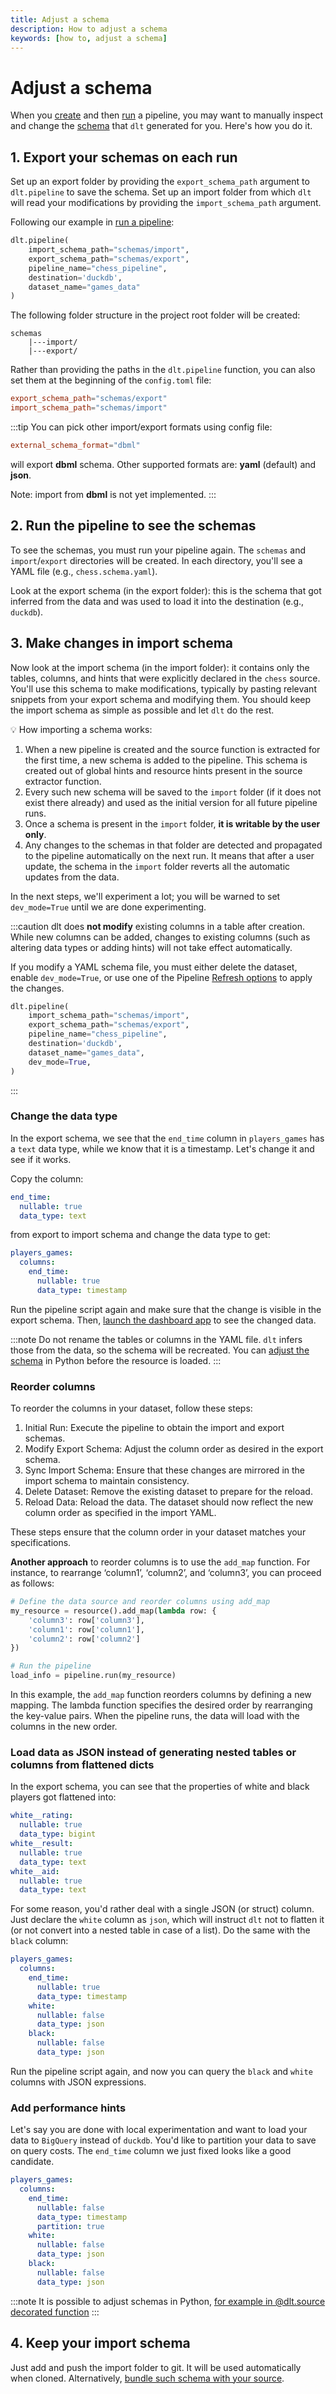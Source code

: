 ```yaml
---
title: Adjust a schema
description: How to adjust a schema
keywords: [how to, adjust a schema]
---
```


# Adjust a schema

When you [create](create-a-pipeline.md) and then [run](run-a-pipeline.md) a pipeline, you may want
to manually inspect and change the [schema](../general-usage/schema.md) that `dlt` generated for
you. Here's how you do it.

## 1. Export your schemas on each run

Set up an export folder by providing the `export_schema_path` argument to `dlt.pipeline` to save the
schema. Set up an import folder from which `dlt` will read your modifications by providing
the `import_schema_path` argument.

Following our example in [run a pipeline](run-a-pipeline.md):

```py
dlt.pipeline(
    import_schema_path="schemas/import",
    export_schema_path="schemas/export",
    pipeline_name="chess_pipeline",
    destination='duckdb',
    dataset_name="games_data"
)
```

The following folder structure in the project root folder will be created:

```text
schemas
    |---import/
    |---export/
```

Rather than providing the paths in the `dlt.pipeline` function, you can also set them at 
the beginning of the `config.toml` file:

```toml
export_schema_path="schemas/export"
import_schema_path="schemas/import"
```

:::tip
You can pick other import/export formats using config file:
```toml
external_schema_format="dbml"
```
will export **dbml** schema. Other supported formats are: **yaml** (default) and **json**.

Note: import from **dbml** is not yet implemented.
:::


## 2. Run the pipeline to see the schemas

To see the schemas, you must run your pipeline again. The `schemas` and `import`/`export`
directories will be created. In each directory, you'll see a YAML file (e.g., `chess.schema.yaml`).

Look at the export schema (in the export folder): this is the schema that got inferred from the data
and was used to load it into the destination (e.g., `duckdb`).

## 3. Make changes in import schema

Now look at the import schema (in the import folder): it contains only the tables, columns, and
hints that were explicitly declared in the `chess` source. You'll use this schema to make
modifications, typically by pasting relevant snippets from your export schema and modifying them.
You should keep the import schema as simple as possible and let `dlt` do the rest.

💡 How importing a schema works:

1. When a new pipeline is created and the source function is extracted for the first time, a new
   schema is added to the pipeline. This schema is created out of global hints and resource hints
   present in the source extractor function.
2. Every such new schema will be saved to the `import` folder (if it does not exist there already)
   and used as the initial version for all future pipeline runs.
3. Once a schema is present in the `import` folder, **it is writable by the user only**.
4. Any changes to the schemas in that folder are detected and propagated to the pipeline
   automatically on the next run. It means that after a user update, the schema in the `import`
   folder reverts all the automatic updates from the data.

In the next steps, we'll experiment a lot; you will be warned to set `dev_mode=True` until we are done experimenting.

:::caution
dlt does **not modify** existing columns in a table after creation. While new columns can be added, changes to existing 
columns (such as altering data types or adding hints) will not take effect automatically.

If you modify a YAML schema file, you must either delete the dataset, enable `dev_mode=True`, or use one of the Pipeline 
[Refresh options](../general-usage/pipeline#refresh-pipeline-data-and-state) to apply the changes.
```py
dlt.pipeline(
    import_schema_path="schemas/import",
    export_schema_path="schemas/export",
    pipeline_name="chess_pipeline",
    destination='duckdb',
    dataset_name="games_data",
    dev_mode=True,
)
```
:::

### Change the data type

In the export schema, we see that the `end_time` column in `players_games` has a `text` data type, while we know that it is a timestamp. Let's change it and see if it works.

Copy the column:

```yaml
end_time:
  nullable: true
  data_type: text
```

from export to import schema and change the data type to get:

```yaml
players_games:
  columns:
    end_time:
      nullable: true
      data_type: timestamp
```

Run the pipeline script again and make sure that the change is visible in the export schema. Then,
[launch the dashboard app](../general-usage/dataset-access/dashboard) to see the changed data.

:::note
Do not rename the tables or columns in the YAML file. `dlt` infers those from the data, so the schema will be recreated.
You can [adjust the schema](../general-usage/resource.md#set-table-name-and-adjust-schema) in Python before the resource is loaded.
:::

### Reorder columns
To reorder the columns in your dataset, follow these steps:

1. Initial Run: Execute the pipeline to obtain the import and export schemas.
1. Modify Export Schema: Adjust the column order as desired in the export schema.
1. Sync Import Schema: Ensure that these changes are mirrored in the import schema to maintain consistency.
1. Delete Dataset: Remove the existing dataset to prepare for the reload.
1. Reload Data: Reload the data. The dataset should now reflect the new column order as specified in the import YAML.

These steps ensure that the column order in your dataset matches your specifications.

**Another approach** to reorder columns is to use the `add_map` function. For instance, to rearrange ‘column1’, ‘column2’, and ‘column3’, you can proceed as follows:

```py
# Define the data source and reorder columns using add_map
my_resource = resource().add_map(lambda row: {
    'column3': row['column3'],
    'column1': row['column1'],
    'column2': row['column2']
})

# Run the pipeline
load_info = pipeline.run(my_resource)
```

In this example, the `add_map` function reorders columns by defining a new mapping. The lambda function specifies the desired order by rearranging the key-value pairs. When the pipeline runs, the data will load with the columns in the new order.

### Load data as JSON instead of generating nested tables or columns from flattened dicts

In the export schema, you can see that the properties of white and black players got flattened into:

```yaml
white__rating:
  nullable: true
  data_type: bigint
white__result:
  nullable: true
  data_type: text
white__aid:
  nullable: true
  data_type: text
```

For some reason, you'd rather deal with a single JSON (or struct) column. Just declare the `white`
column as `json`, which will instruct `dlt` not to flatten it (or not convert into a nested table in
case of a list). Do the same with the `black` column:

```yaml
players_games:
  columns:
    end_time:
      nullable: true
      data_type: timestamp
    white:
      nullable: false
      data_type: json
    black:
      nullable: false
      data_type: json
```

Run the pipeline script again, and now you can query the `black` and `white` columns with JSON
expressions.

### Add performance hints

Let's say you are done with local experimentation and want to load your data to `BigQuery` instead
of `duckdb`. You'd like to partition your data to save on query costs. The `end_time` column we just
fixed looks like a good candidate.

```yaml
players_games:
  columns:
    end_time:
      nullable: false
      data_type: timestamp
      partition: true
    white:
      nullable: false
      data_type: json
    black:
      nullable: false
      data_type: json
```

:::note
It is possible to adjust schemas in Python, [for example in @dlt.source decorated function](../general-usage/schema.md#schema-is-modified-in-the-source-function-body)
:::

## 4. Keep your import schema

Just add and push the import folder to git. It will be used automatically when cloned. Alternatively,
[bundle such schema with your source](../general-usage/schema.md#attaching-schemas-to-sources).


